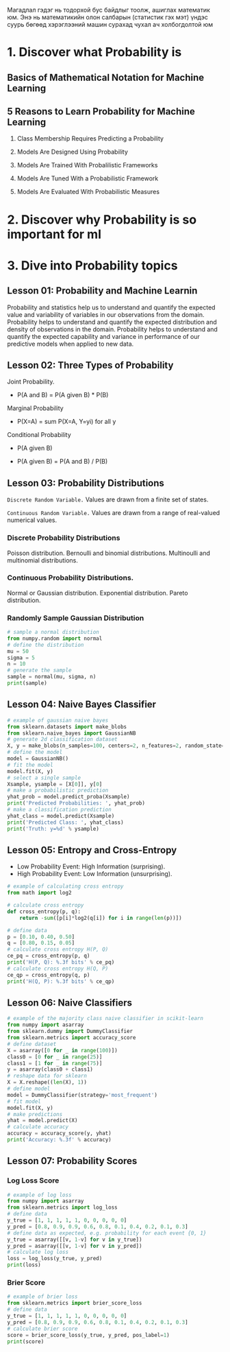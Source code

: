 Магадлал гэдэг нь тодорхой бус байдлыг тоолж, ашиглах математик юм. Энэ нь математикийн олон салбарын (статистик гэх мэт) үндэс суурь бөгөөд хэрэглээний машин сурахад чухал ач холбогдолтой юм

# 1. Discover what Probability is

## Basics of Mathematical Notation for Machine Learning

## 5 Reasons to Learn Probability for Machine Learning

1. Class Membership Requires Predicting a Probability

2. Models Are Designed Using Probability

3. Models Are Trained With Probalilistic Frameworks

4. Models Are Tuned With a Probabilistic Framework

5. Models Are Evaluated With Probabilistic Measures

# 2. Discover why Probability is so important for ml

# 3. Dive into Probability topics 

## Lesson 01: Probability and Machine Learnin

Probability and statistics help us to understand and quantify the expected value and variability of variables in our observations from the domain.
Probability helps to understand and quantify the expected distribution and density of observations in the domain.
Probability helps to understand and quantify the expected capability and variance in performance of our predictive models when applied to new data.

## Lesson 02: Three Types of Probability

Joint Probability.

* P(A and B) = P(A given B) * P(B)

Marginal Probability

* P(X=A) = sum P(X=A, Y=yi) for all y

Conditional Probability

* P(A given B)

* P(A given B) = P(A and B) / P(B)

## Lesson 03: Probability Distributions

`Discrete Random Variable.` Values are drawn from a finite set of states.

`Continuous Random Variable.` Values are drawn from a range of real-valued numerical values.


### Discrete Probability Distributions

Poisson distribution.
Bernoulli and binomial distributions.
Multinoulli and multinomial distributions.

### Continuous Probability Distributions.

Normal or Gaussian distribution.
Exponential distribution.
Pareto distribution.

### Randomly Sample Gaussian Distribution

```py
# sample a normal distribution
from numpy.random import normal
# define the distribution
mu = 50
sigma = 5
n = 10
# generate the sample
sample = normal(mu, sigma, n)
print(sample)
```

## Lesson 04: Naive Bayes Classifier

```py
# example of gaussian naive bayes
from sklearn.datasets import make_blobs
from sklearn.naive_bayes import GaussianNB
# generate 2d classification dataset
X, y = make_blobs(n_samples=100, centers=2, n_features=2, random_state=1)
# define the model
model = GaussianNB()
# fit the model
model.fit(X, y)
# select a single sample
Xsample, ysample = [X[0]], y[0]
# make a probabilistic prediction
yhat_prob = model.predict_proba(Xsample)
print('Predicted Probabilities: ', yhat_prob)
# make a classification prediction
yhat_class = model.predict(Xsample)
print('Predicted Class: ', yhat_class)
print('Truth: y=%d' % ysample)
```

## Lesson 05: Entropy and Cross-Entropy

* Low Probability Event: High Information (surprising).
* High Probability Event: Low Information (unsurprising).


```py
# example of calculating cross entropy
from math import log2

# calculate cross entropy
def cross_entropy(p, q):
	return -sum([p[i]*log2(q[i]) for i in range(len(p))])

# define data
p = [0.10, 0.40, 0.50]
q = [0.80, 0.15, 0.05]
# calculate cross entropy H(P, Q)
ce_pq = cross_entropy(p, q)
print('H(P, Q): %.3f bits' % ce_pq)
# calculate cross entropy H(Q, P)
ce_qp = cross_entropy(q, p)
print('H(Q, P): %.3f bits' % ce_qp)
```

## Lesson 06: Naive Classifiers


```py
# example of the majority class naive classifier in scikit-learn
from numpy import asarray
from sklearn.dummy import DummyClassifier
from sklearn.metrics import accuracy_score
# define dataset
X = asarray([0 for _ in range(100)])
class0 = [0 for _ in range(25)]
class1 = [1 for _ in range(75)]
y = asarray(class0 + class1)
# reshape data for sklearn
X = X.reshape((len(X), 1))
# define model
model = DummyClassifier(strategy='most_frequent')
# fit model
model.fit(X, y)
# make predictions
yhat = model.predict(X)
# calculate accuracy
accuracy = accuracy_score(y, yhat)
print('Accuracy: %.3f' % accuracy)
```

## Lesson 07: Probability Scores

### Log Loss Score

```py
# example of log loss
from numpy import asarray
from sklearn.metrics import log_loss
# define data
y_true = [1, 1, 1, 1, 1, 0, 0, 0, 0, 0]
y_pred = [0.8, 0.9, 0.9, 0.6, 0.8, 0.1, 0.4, 0.2, 0.1, 0.3]
# define data as expected, e.g. probability for each event {0, 1}
y_true = asarray([[v, 1-v] for v in y_true])
y_pred = asarray([[v, 1-v] for v in y_pred])
# calculate log loss
loss = log_loss(y_true, y_pred)
print(loss)
```

### Brier Score
 
```py
# example of brier loss
from sklearn.metrics import brier_score_loss
# define data
y_true = [1, 1, 1, 1, 1, 0, 0, 0, 0, 0]
y_pred = [0.8, 0.9, 0.9, 0.6, 0.8, 0.1, 0.4, 0.2, 0.1, 0.3]
# calculate brier score
score = brier_score_loss(y_true, y_pred, pos_label=1)
print(score)
```
